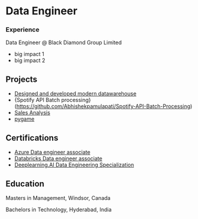 # Data Engineer

### Experience
Data Engineer @ Black Diamond Group Limited
- big impact 1
- big impact 2 
## Projects
- [Designed and developed modern datawarehouse](https://github.com/Abhishekpamulapati/sql-data-warehouse-project)
- {Spotify API Batch processing}(https://github.com/Abhishekpamulapati/Spotify-API-Batch-Processing)
- [Sales Analysis](https://github.com/Abhishekpamulapati/SalesAnalysis)
- [pygame](https://github.com/Abhishekpamulapati/Pygame)

## Certifications
- [Azure Data engineer associate](https://learn.microsoft.com/api/credentials/share/en-us/AbhishekPamulapati-2015/908E5F1BFC8F239C?sharingId)
- [Databricks Data engineer associate](https://credentials.databricks.com/ed35a0f0-3ede-4c26-b0be-86d4bcb2966)
- [Deeplearning.AI Data Engineering Specialization](https://coursera.org/share/e72782d21dc80db174e37ced3a396ff2)
## Education
Masters in Management, Windsor, Canada 

Bachelors in Technology, Hyderabad, India
